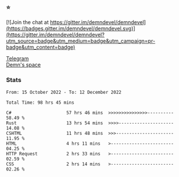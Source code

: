### :star:

[![Join the chat at https://gitter.im/demndevel/demndevel](https://badges.gitter.im/demndevel/demndevel.svg)](https://gitter.im/demndevel/demndevel?utm_source=badge&utm_medium=badge&utm_campaign=pr-badge&utm_content=badge)

[Telegram](https://t.me/demnometa) <br>
[Demn's space](http://demns.space)

### Stats

<!--START_SECTION:waka-->

```text
From: 15 October 2022 - To: 12 December 2022

Total Time: 98 hrs 45 mins

C#                     57 hrs 46 mins  >>>>>>>>>>>>>>>----------   58.49 %
Rust                   13 hrs 54 mins  >>>>---------------------   14.08 %
CSHTML                 11 hrs 48 mins  >>>----------------------   11.95 %
HTML                   4 hrs 11 mins   >------------------------   04.25 %
HTTP Request           2 hrs 33 mins   >------------------------   02.59 %
CSS                    2 hrs 14 mins   >------------------------   02.26 %
```

<!--END_SECTION:waka-->
